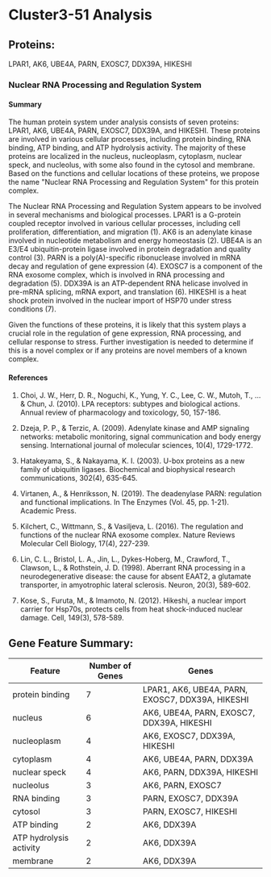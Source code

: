 # Cluster3-51 Analysis

## Proteins: 

LPAR1, AK6, UBE4A, PARN, EXOSC7, DDX39A, HIKESHI

### Nuclear RNA Processing and Regulation System

#### Summary

The human protein system under analysis consists of seven proteins: LPAR1, AK6, UBE4A, PARN, EXOSC7, DDX39A, and HIKESHI. These proteins are involved in various cellular processes, including protein binding, RNA binding, ATP binding, and ATP hydrolysis activity. The majority of these proteins are localized in the nucleus, nucleoplasm, cytoplasm, nuclear speck, and nucleolus, with some also found in the cytosol and membrane. Based on the functions and cellular locations of these proteins, we propose the name "Nuclear RNA Processing and Regulation System" for this protein complex.

The Nuclear RNA Processing and Regulation System appears to be involved in several mechanisms and biological processes. LPAR1 is a G-protein coupled receptor involved in various cellular processes, including cell proliferation, differentiation, and migration (1). AK6 is an adenylate kinase involved in nucleotide metabolism and energy homeostasis (2). UBE4A is an E3/E4 ubiquitin-protein ligase involved in protein degradation and quality control (3). PARN is a poly(A)-specific ribonuclease involved in mRNA decay and regulation of gene expression (4). EXOSC7 is a component of the RNA exosome complex, which is involved in RNA processing and degradation (5). DDX39A is an ATP-dependent RNA helicase involved in pre-mRNA splicing, mRNA export, and translation (6). HIKESHI is a heat shock protein involved in the nuclear import of HSP70 under stress conditions (7).

Given the functions of these proteins, it is likely that this system plays a crucial role in the regulation of gene expression, RNA processing, and cellular response to stress. Further investigation is needed to determine if this is a novel complex or if any proteins are novel members of a known complex.

#### References

1. Choi, J. W., Herr, D. R., Noguchi, K., Yung, Y. C., Lee, C. W., Mutoh, T., ... & Chun, J. (2010). LPA receptors: subtypes and biological actions. Annual review of pharmacology and toxicology, 50, 157-186.

2. Dzeja, P. P., & Terzic, A. (2009). Adenylate kinase and AMP signaling networks: metabolic monitoring, signal communication and body energy sensing. International journal of molecular sciences, 10(4), 1729-1772.

3. Hatakeyama, S., & Nakayama, K. I. (2003). U-box proteins as a new family of ubiquitin ligases. Biochemical and biophysical research communications, 302(4), 635-645.

4. Virtanen, A., & Henriksson, N. (2019). The deadenylase PARN: regulation and functional implications. In The Enzymes (Vol. 45, pp. 1-21). Academic Press.

5. Kilchert, C., Wittmann, S., & Vasiljeva, L. (2016). The regulation and functions of the nuclear RNA exosome complex. Nature Reviews Molecular Cell Biology, 17(4), 227-239.

6. Lin, C. L., Bristol, L. A., Jin, L., Dykes-Hoberg, M., Crawford, T., Clawson, L., & Rothstein, J. D. (1998). Aberrant RNA processing in a neurodegenerative disease: the cause for absent EAAT2, a glutamate transporter, in amyotrophic lateral sclerosis. Neuron, 20(3), 589-602.

7. Kose, S., Furuta, M., & Imamoto, N. (2012). Hikeshi, a nuclear import carrier for Hsp70s, protects cells from heat shock-induced nuclear damage. Cell, 149(3), 578-589.

## Gene Feature Summary: 

| Feature | Number of Genes | Genes |
| --- | --- | --- |
| protein binding | 7 | LPAR1, AK6, UBE4A, PARN, EXOSC7, DDX39A, HIKESHI |
| nucleus | 6 | AK6, UBE4A, PARN, EXOSC7, DDX39A, HIKESHI |
| nucleoplasm | 4 | AK6, EXOSC7, DDX39A, HIKESHI |
| cytoplasm | 4 | AK6, UBE4A, PARN, DDX39A |
| nuclear speck | 4 | AK6, PARN, DDX39A, HIKESHI |
| nucleolus | 3 | AK6, PARN, EXOSC7 |
| RNA binding | 3 | PARN, EXOSC7, DDX39A |
| cytosol | 3 | PARN, EXOSC7, HIKESHI |
| ATP binding | 2 | AK6, DDX39A |
| ATP hydrolysis activity | 2 | AK6, DDX39A |
| membrane | 2 | AK6, DDX39A |

